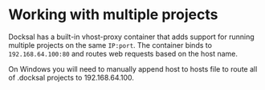 # Working with multiple projects

Docksal has a built-in vhost-proxy container that adds support for running multiple projects on the same `IP:port`. The container binds to `192.168.64.100:80` and routes web requests based on the host name.

On Windows you will need to manually append host to hosts file to route all of .docksal projects to 192.168.64.100.
